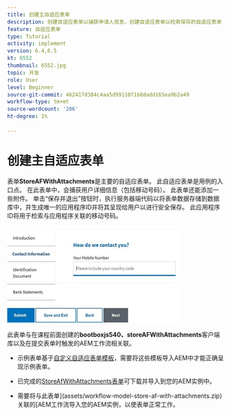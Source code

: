 ```yaml
---
title: 创建主自适应表单
description: 创建自适应表单以捕获申请人信息，创建自适应表单以检索保存的自适应表单
feature: 自适应表单
type: Tutorial
activity: implement
version: 6.4,6.5
kt: 6552
thumbnail: 6552.jpg
topic: 开发
role: User
level: Beginner
source-git-commit: 462417d384c4aa5d99110f1b8dadd165ea9b2a49
workflow-type: tm+mt
source-wordcount: '206'
ht-degree: 1%

---
```



# 创建主自适应表单

表单&#x200B;**StoreAFWithAttachments**&#x200B;是主要的自适应表单。 此自适应表单是用例的入口点。 在此表单中，会捕获用户详细信息（包括移动号码）。 此表单还能添加一些附件。 单击“保存并退出”按钮时，执行服务器端代码以将表单数据存储到数据库中，并生成唯一的应用程序ID并将其呈现给用户以进行安全保存。 此应用程序ID将用于检索与应用程序关联的移动号码。

![主要应用程序表单](assets/6552.JPG)

此表单与在课程前面创建的&#x200B;**bootboxjs540、storeAFWithAttachments**&#x200B;客户端库以及在提交表单时触发的AEM工作流相关联。


* 示例表单基于[自定义自适应表单模板](assets/custom-template-with-page-component.zip)，需要将这些模板导入AEM中才能正确呈现示例表单。

* 已完成的[StoreAfWithAttachments表单](assets/store-af-with-attachments-form.zip)可下载并导入到您的AEM实例中。

* 需要将与此表单](assets/workflow-model-store-af-with-attachments.zip)关联的[AEM工作流导入您的AEM实例，以使表单正常工作。



